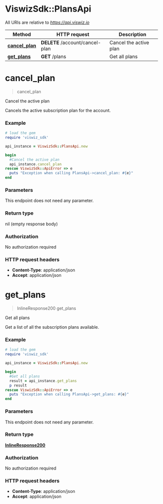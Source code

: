 # ViswizSdk::PlansApi

All URIs are relative to *https://api.viswiz.io*

Method | HTTP request | Description
------------- | ------------- | -------------
[**cancel_plan**](PlansApi.md#cancel_plan) | **DELETE** /account/cancel-plan | Cancel the active plan
[**get_plans**](PlansApi.md#get_plans) | **GET** /plans | Get all plans


# **cancel_plan**
> cancel_plan

Cancel the active plan

Cancels the active subscription plan for the account. 

### Example
```ruby
# load the gem
require 'viswiz_sdk'

api_instance = ViswizSdk::PlansApi.new

begin
  #Cancel the active plan
  api_instance.cancel_plan
rescue ViswizSdk::ApiError => e
  puts "Exception when calling PlansApi->cancel_plan: #{e}"
end
```

### Parameters
This endpoint does not need any parameter.

### Return type

nil (empty response body)

### Authorization

No authorization required

### HTTP request headers

 - **Content-Type**: application/json
 - **Accept**: application/json



# **get_plans**
> InlineResponse200 get_plans

Get all plans

Get a list of all the subscription plans available. 

### Example
```ruby
# load the gem
require 'viswiz_sdk'

api_instance = ViswizSdk::PlansApi.new

begin
  #Get all plans
  result = api_instance.get_plans
  p result
rescue ViswizSdk::ApiError => e
  puts "Exception when calling PlansApi->get_plans: #{e}"
end
```

### Parameters
This endpoint does not need any parameter.

### Return type

[**InlineResponse200**](InlineResponse200.md)

### Authorization

No authorization required

### HTTP request headers

 - **Content-Type**: application/json
 - **Accept**: application/json



